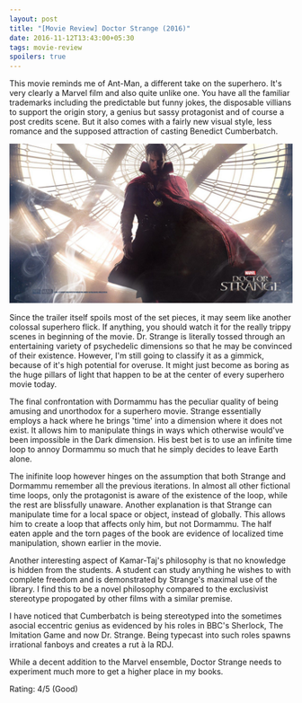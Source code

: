 ```yaml
---
layout: post
title: "[Movie Review] Doctor Strange (2016)"
date: 2016-11-12T13:43:00+05:30
tags: movie-review
spoilers: true
---
```


This movie reminds me of Ant-Man, a different take on the superhero.
It's very clearly a Marvel film and also quite unlike one.
You have all the familiar trademarks including the predictable but funny jokes, the disposable villians to support the origin story, a genius but sassy protagonist and of course a post credits scene.
But it also comes with a fairly new visual style, less romance and the supposed attraction of casting Benedict Cumberbatch. 

![Doctor Strange (2016)](/img/movie-poster-doctor-strange-2016.jpg 'Doctor Strange (2016)')

Since the trailer itself spoils most of the set pieces, it may seem like another colossal superhero flick.
If anything, you should watch it for the really trippy scenes in beginning of the movie.
Dr. Strange is literally tossed through an entertaining variety of psychedelic dimensions so that he may be convinced of their existence.
However, I'm still going to classify it as a gimmick, because of it's high potential for overuse.
It might just become as boring as the huge pillars of light that happen to be at the center of every superhero movie today.

The final confrontation with Dormammu has the peculiar quality of being amusing and unorthodox for a superhero movie.
Strange essentially employs a hack where he brings 'time' into a dimension where it does not exist.
It allows him to manipulate things in ways which otherwise would've been impossible in the Dark dimension.
His best bet is to use an infinite time loop to annoy Dormammu so much that he simply decides to leave Earth alone.

The inifinite loop however hinges on the assumption that both Strange and Dormammu remember all the previous iterations.
In almost all other fictional time loops, only the protagonist is aware of the existence of the loop, while the rest are blissfully unaware.
Another explanation is that Strange can manipulate time for a local space or object, instead of globally.
This allows him to create a loop that affects only him, but not Dormammu.
The half eaten apple and the torn pages of the book are evidence of localized time manipulation, shown earlier in the movie.

Another interesting aspect of Kamar-Taj's philosophy is that no knowledge is hidden from the students.
A student can study anything he wishes to with complete freedom and is demonstrated by Strange's maximal use of the library.
I find this to be a novel philosophy compared to the exclusivist stereotype propogated by other films with a similar premise.

I have noticed that Cumberbatch is being stereotyped into the sometimes asocial eccentric genius as evidenced by his roles in BBC's Sherlock, The Imitation Game and now Dr. Strange.
Being typecast into such roles spawns irrational fanboys and creates a rut à la RDJ.

While a decent addition to the Marvel ensemble, Doctor Strange needs to experiment much more to get a higher place in my books.

Rating: 4/5 (Good)
